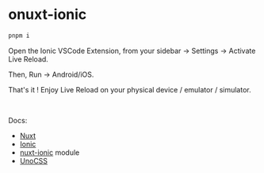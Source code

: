# onuxt-ionic

```bash
pnpm i
```

Open the Ionic VSCode Extension, from your sidebar  -> Settings -> Activate Live Reload.

Then, Run -> Android/iOS.

That's it ! Enjoy Live Reload on your physical device / emulator / simulator.

<br>

Docs:

- [Nuxt](https://nuxt.com/docs/getting-started/introduction)
- [Ionic](https://ionicframework.com/docs/components)
- [nuxt-ionic](https://ionic.nuxtjs.org) module
- [UnoCSS](https://uno.antfu.me)
